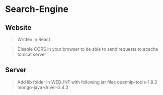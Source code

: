 # Search-Engine

## Website

>Written in React

>Disable CORS in your browser to be able to send requests to apache tomcat server

## Server

>Add lib folder in WEB_INF with following jar files opennlp-tools-1.9.3 mongo-java-driver-3.4.3
